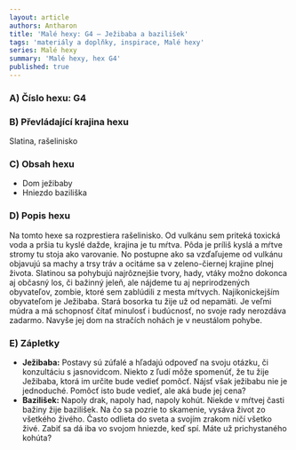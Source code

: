 ```yaml
---
layout: article
authors: Antharon
title: 'Malé hexy: G4 – Ježibaba a bazilišek'
tags: 'materiály a doplňky, inspirace, Malé hexy'
series: Malé hexy
summary: 'Malé hexy, hex G4'
published: true
---
```

### A) Číslo hexu: G4

### B) Převládající krajina hexu

Slatina, rašelinisko
  
### C) Obsah hexu

- Dom ježibaby
- Hniezdo baziliška
  
### D) Popis hexu

Na tomto hexe sa rozprestiera rašelinisko. Od vulkánu sem priteká toxická voda a pršia tu kyslé dažde, krajina je tu mŕtva. Pôda je príliš kyslá a mŕtve stromy tu stoja ako varovanie. No postupne ako sa vzďaľujeme od vulkánu objavujú sa machy a trsy tráv a ocitáme sa v zeleno-čiernej krajine plnej života. Slatinou sa pohybujú najrôznejšie tvory, hady, vtáky možno dokonca aj občasný los, či bažinný jeleň, ale nájdeme tu aj neprirodzených obyvateľov, zombie, ktoré sem zablúdili z mesta mŕtvych. Najikonickejším obyvateľom je Ježibaba. Stará bosorka tu žije už od nepamäti. Je veľmi múdra a má schopnosť čítať minulosť i budúcnosť, no svoje rady nerozdáva zadarmo. Navyše jej dom na stračích nohách je v neustálom pohybe.
  
### E) Zápletky

- **Ježibaba:** Postavy sú zúfalé a hľadajú odpoveď na svoju otázku, či konzultáciu s jasnovidcom. Niekto z ľudí môže spomenúť, že tu žije Ježibaba, ktorá im určite bude vedieť pomôcť. Nájsť však ježibabu nie je jednoduché. Pomôcť isto bude vedieť, ale aká bude jej cena?
- **Bazilišek:** Napoly drak, napoly had, napoly kohút. Niekde v mŕtvej časti bažiny žije bazilišek. Na čo sa pozrie to skamenie, vysáva život zo všetkého živého. Často odlieta do sveta a svojím zrakom ničí všetko živé. Zabiť sa dá iba vo svojom hniezde, keď spí. Máte už prichystaného kohúta?
